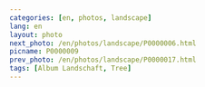 ```yaml
---
categories: [en, photos, landscape]
lang: en
layout: photo
next_photo: /en/photos/landscape/P0000006.html
picname: P0000009
prev_photo: /en/photos/landscape/P0000017.html
tags: [Album Landschaft, Tree]
---
```

